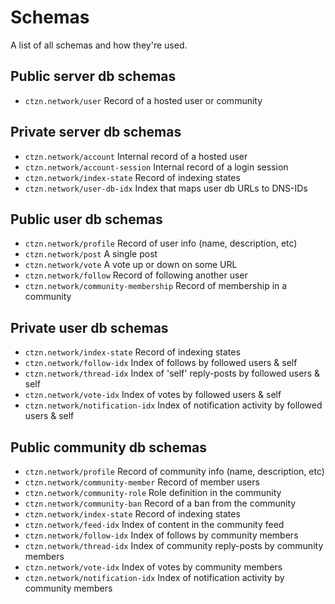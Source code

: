 # Schemas

A list of all schemas and how they're used.

## Public server db schemas

- `ctzn.network/user` Record of a hosted user or community

## Private server db schemas

- `ctzn.network/account` Internal record of a hosted user
- `ctzn.network/account-session` Internal record of a login session
- `ctzn.network/index-state` Record of indexing states
- `ctzn.network/user-db-idx` Index that maps user db URLs to DNS-IDs

## Public user db schemas

- `ctzn.network/profile` Record of user info (name, description, etc)
- `ctzn.network/post` A single post
- `ctzn.network/vote` A vote up or down on some URL
- `ctzn.network/follow` Record of following another user
- `ctzn.network/community-membership` Record of membership in a community

## Private user db schemas

- `ctzn.network/index-state` Record of indexing states
- `ctzn.network/follow-idx` Index of follows by followed users & self
- `ctzn.network/thread-idx` Index of 'self' reply-posts by followed users & self
- `ctzn.network/vote-idx` Index of votes by followed users & self
- `ctzn.network/notification-idx` Index of notification activity by followed users & self

## Public community db schemas

- `ctzn.network/profile` Record of community info (name, description, etc)
- `ctzn.network/community-member` Record of member users
- `ctzn.network/community-role` Role definition in the community
- `ctzn.network/community-ban` Record of a ban from the community
- `ctzn.network/index-state` Record of indexing states
- `ctzn.network/feed-idx` Index of content in the community feed
- `ctzn.network/follow-idx` Index of follows by community members
- `ctzn.network/thread-idx` Index of community reply-posts by community members
- `ctzn.network/vote-idx` Index of votes by community members
- `ctzn.network/notification-idx` Index of notification activity by community members
